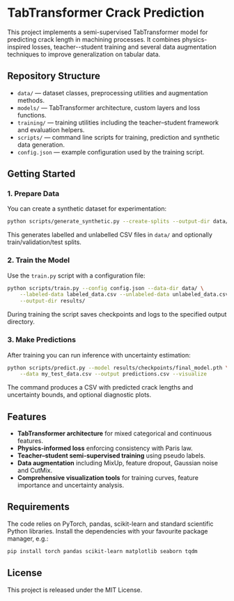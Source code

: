 # TabTransformer Crack Prediction

This project implements a semi-supervised TabTransformer model for predicting crack length in machining processes. It combines physics-inspired losses, teacher--student training and several data augmentation techniques to improve generalization on tabular data.

## Repository Structure

- `data/` &mdash; dataset classes, preprocessing utilities and augmentation methods.
- `models/` &mdash; TabTransformer architecture, custom layers and loss functions.
- `training/` &mdash; training utilities including the teacher–student framework and evaluation helpers.
- `scripts/` &mdash; command line scripts for training, prediction and synthetic data generation.
- `config.json` &mdash; example configuration used by the training script.

## Getting Started

### 1. Prepare Data

You can create a synthetic dataset for experimentation:

```bash
python scripts/generate_synthetic.py --create-splits --output-dir data/
```

This generates labelled and unlabelled CSV files in `data/` and optionally train/validation/test splits.

### 2. Train the Model

Use the `train.py` script with a configuration file:

```bash
python scripts/train.py --config config.json --data-dir data/ \
    --labeled-data labeled_data.csv --unlabeled-data unlabeled_data.csv \
    --output-dir results/
```

During training the script saves checkpoints and logs to the specified output directory.

### 3. Make Predictions

After training you can run inference with uncertainty estimation:

```bash
python scripts/predict.py --model results/checkpoints/final_model.pth \
    --data my_test_data.csv --output predictions.csv --visualize
```

The command produces a CSV with predicted crack lengths and uncertainty bounds, and optional diagnostic plots.

## Features

- **TabTransformer architecture** for mixed categorical and continuous features.
- **Physics-informed loss** enforcing consistency with Paris law.
- **Teacher–student semi-supervised training** using pseudo labels.
- **Data augmentation** including MixUp, feature dropout, Gaussian noise and CutMix.
- **Comprehensive visualization tools** for training curves, feature importance and uncertainty analysis.

## Requirements

The code relies on PyTorch, pandas, scikit-learn and standard scientific Python libraries. Install the dependencies with your favourite package manager, e.g.:

```bash
pip install torch pandas scikit-learn matplotlib seaborn tqdm
```

## License

This project is released under the MIT License.

